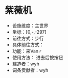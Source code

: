 # 紫薇机

* 设施维度：主世界
* 坐标：[0,-,-297]
* 前往方式：步行
* 具体前往方式：
* 功能：来Van♂
* 使用方法： 进去后按按钮
* 建造者：wyh
* 词条贡献者：wyh
